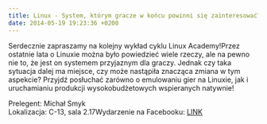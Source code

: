 ```yaml
---
title: Linux - System, którym gracze w końcu powinni się zainteresować?
date: 2014-05-19 19:23:36 +0200
---
```

Serdecznie zapraszamy na kolejny wykład cyklu Linux Academy!Przez ostatnie lata o Linuxie można było powiedzieć wiele rzeczy, ale na pewno nie to, że jest on systemem przyjaznym dla graczy. Jednak czy taka sytuacja dalej ma miejsce, czy może nastąpiła znacząca zmiana w tym aspekcie? Przyjdź posłuchać zarówno o emulowaniu gier na Linuxie, jak i uruchamianiu produkcji wysokobudżetowych wspieranych natywnie!  
  
Prelegent: Michał Smyk  
Lokalizacja: C-13, sala 2.17Wydarzenie na Facebooku: [LINK](https://www.facebook.com/events/717948308255411/)

